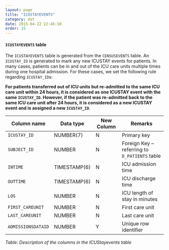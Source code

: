 ```yaml
---
layout: page
title: "ICUSTAYEVENTS"
category: dat
date: 2015-04-22 22:45:10
order: 15
---
```


#### ```ICUSTAYEVENTS``` table

The ```ICUSTAYEVENTS``` table is generated from the ```CENSUSEVENTS``` table. An ```ICUSTAY_ID``` is generated to mark any new ICUSTAY events for patients. In many cases, patients can be in and out of the ICU care units multiple
times during one hospital admission. For these cases, we set the
following rule regarding ```ICUSTAY_ID```s:

**For patients transferred out of ICU units but re-admitted to the same ICU care unit within 24 hours, it is considered as one ICUSTAY event with the same ```ICUSTAY_ID```. However, if the patient was re-admitted back to the same ICU care unit after 24 hours, it is considered as a new ICUSTAY event and is assigned a new ```ICUSTAY_ID```**.

Column name | Data type | New Column | Remarks
--- | --- | --- | ---
```ICUSTAY_ID``` | NUMBER(7) | N | Primary key
```SUBJECT_ID``` | NUMBER | N | Foreign Key – referring to ```D_PATIENTS``` table
```INTIME``` | TIMESTAMP(6) | N | ICU admission time
```OUTTIME``` | TIMESTAMP(6) | N | ICU discharge time
```LOS``` | NUMBER | N | ICU length of stay in minutes
```FIRST_CAREUNIT``` | NUMBER | N | First care unit
```LAST_CAREUNIT``` | NUMBER | N | Last care unit
```ADMISSIONSDATAID``` | NUMBER | Y | Unique row identifier

*Table: Description of the columns in the ICUStayevents table*

